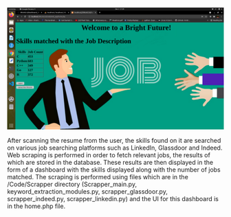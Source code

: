![alt text](https://github.com/hrushabhchouhan/SRIJAS2.0/blob/main/images/dashboard.png)

After scanning the resume from the user, the skills found on it are searched on various job searching platforms such as LinkedIn, Glassdoor and Indeed. Web scraping is performed in order to fetch relevant jobs, the results of which are stored in the database. These results are then displayed in the form of a dashboard with the skills displayed along with the number of jobs matched. The scraping is performed using files which are in the /Code/Scrapper directory (Scrapper_main.py, keyword_extraction_modules.py, scrapper_glassdoor.py, scrapper_indeed.py, scrapper_linkedin.py) and the UI for this dashboard is in the home.php file.

